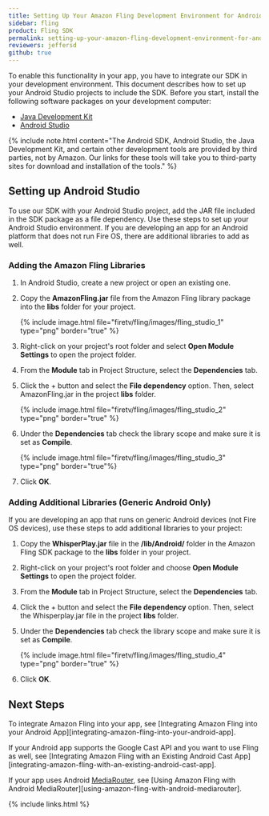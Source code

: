 ```yaml
---
title: Setting Up Your Amazon Fling Development Environment for Android
sidebar: fling
product: Fling SDK
permalink: setting-up-your-amazon-fling-development-environment-for-android.html
reviewers: jeffersd
github: true
---
```


To enable this functionality in your app, you have to integrate our SDK in your development environment. This document describes how to set up your Android Studio projects to include the SDK. Before you start, install the following software packages on your development computer:

*  [Java Development Kit](http://www.oracle.com/technetwork/java/javase/downloads/index.html)
*  [Android Studio](http://developer.android.com/sdk/index.html)

{% include note.html content="The Android SDK, Android Studio, the Java Development Kit, and certain other development tools are provided by third parties, not by Amazon. Our links for these tools will take you to third-party sites for download and installation of the tools." %}

## Setting up Android Studio

To use our SDK with your Android Studio project, add the JAR file included in the SDK package as a file dependency. Use these steps to set up your Android Studio environment. If you are developing an app for an Android platform that does not run Fire OS, there are additional libraries to add as well.  

### Adding the Amazon Fling Libraries  

1.  In Android Studio, create a new project or open an existing one.  
2.  Copy the **AmazonFling.jar** file from the Amazon Fling library package into the **libs** folder for your project.  

    {% include image.html file="firetv/fling/images/fling_studio_1" type="png" border="true" %}

3.  Right-click on your project's root folder and select **Open Module Settings** to open the project folder.  
4.  From the **Module** tab in Project Structure, select the **Dependencies** tab.
5.  Click the + button and select the **File dependency** option. Then, select AmazonFling.jar in the project **libs** folder.

    {% include image.html file="firetv/fling/images/fling_studio_2" type="png"  border="true" %}

6.  Under the **Dependencies** tab check the library scope and make sure it is set as **Compile**.

    {% include image.html file="firetv/fling/images/fling_studio_3" type="png"  border="true"%}

7.  Click **OK**.

### Adding Additional Libraries (Generic Android Only)

If you are developing an app that runs on generic Android devices (not Fire OS devices), use these steps to add additional libraries to your project:

1.  Copy the **WhisperPlay.jar** file in the **/lib/Android/** folder in the Amazon Fling SDK package to the **libs** folder in your project.  

2.  Right-click on your project's root folder and choose **Open Module Settings** to open the project folder.
3.  From the **Module** tab in Project Structure, select the **Dependencies** tab.
4.  Click the + button and select the **File dependency** option. Then, select the Whisperplay.jar file in the project **libs** folder.
5.  Under the **Dependencies** tab check the library scope and make sure it is set as **Compile**.  

    {% include image.html file="firetv/fling/images/fling_studio_4" type="png"  border="true" %}

6.  Click **OK**.

## Next Steps

To integrate Amazon Fling into your app, see [Integrating Amazon Fling into your Android App][integrating-amazon-fling-into-your-android-app].

If your Android app supports the Google Cast API and you want to use Fling as well, see [Integrating Amazon Fling with an Existing Android Cast App][integrating-amazon-fling-with-an-existing-android-cast-app].

If your app uses Android [MediaRouter](https://developer.android.com/guide/topics/media/mediarouter.html), see [Using Amazon Fling with Android MediaRouter][using-amazon-fling-with-android-mediarouter].

{% include links.html %}
